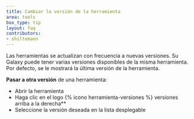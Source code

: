 ```yaml
---
title: Cambiar la versión de la herramienta
area: tools
box_type: tip
layout: faq
contributors:
- shiltemann
---
```



Las herramientas se actualizan con frecuencia a nuevas versiones. Su Galaxy puede tener varias versiones disponibles de la misma herramienta. Por defecto, se le mostrará la última versión de la herramienta.

**Pasar a otra versión** de una herramienta:
  - Abrir la herramienta
  - Haga clic en el logo {% icono herramienta-versiones %} versiones arriba a la derecha**
  - Seleccione la versión deseada en la lista desplegable

